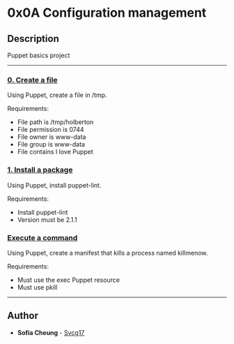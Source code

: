 # 0x0A Configuration management

## Description
Puppet basics project

---

### [0. Create a file](0-create_a_file.pp)
Using Puppet, create a file in /tmp.

Requirements:

* File path is /tmp/holberton
* File permission is 0744
* File owner is www-data
* File group is www-data
* File contains I love Puppet


### [1. Install a package ](1-install_a_package.pp)
Using Puppet, install puppet-lint.

Requirements:

* Install puppet-lint
* Version must be 2.1.1


### [Execute a command](2-execute_a_command.pp)
Using Puppet, create a manifest that kills a process named killmenow.

Requirements:

* Must use the exec Puppet resource
* Must use pkill

---

## Author
* **Sofia Cheung** - [Svcg17](https://github.com/Svcg17)
